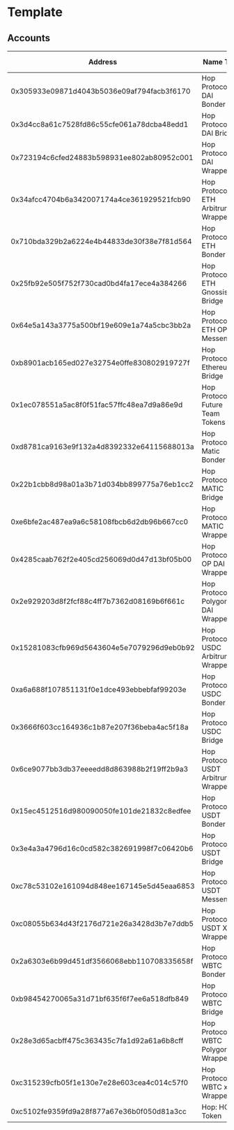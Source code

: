# Template

## Accounts

| Address                                    | Name Tag                            | Balance               | Txn Count |
| ------------------------------------------ | ----------------------------------- | --------------------- | --------- |
| 0x305933e09871d4043b5036e09af794facb3f6170 | Hop Protocol: DAI Bonder            | 0.00060143 Ether      | 4,904     |
| 0x3d4cc8a61c7528fd86c55cfe061a78dcba48edd1 | Hop Protocol: DAI Bridge            | 0.1 Ether             | 11,143    |
| 0x723194c6cfed24883b598931ee802ab80952c001 | Hop Protocol: DAI Wrapper           | 0 Ether               | 1         |
| 0x34afcc4704b6a342007174a4ce361929521fcb90 | Hop Protocol: ETH Arbitrum Wrapper  | 1.8602629 Ether       | 6         |
| 0x710bda329b2a6224e4b44833de30f38e7f81d564 | Hop Protocol: ETH Bonder            | 55.10044847 Ether     | 212,664   |
| 0x25fb92e505f752f730cad0bd4fa17ece4a384266 | Hop Protocol: ETH Gnossis Bridge    | 0 Ether               | 1         |
| 0x64e5a143a3775a500bf19e609e1a74a5cbc3bb2a | Hop Protocol: ETH OP Messenger      | 0 Ether               | 4         |
| 0xb8901acb165ed027e32754e0ffe830802919727f | Hop Protocol: Ethereum Bridge       | 14,659.06738148 Ether | 467,895   |
| 0x1ec078551a5ac8f0f51fac57ffc48ea7d9a86e9d | Hop Protocol: Future Team Tokens    | 0.26 Ether            | 322       |
| 0xd8781ca9163e9f132a4d8392332e64115688013a | Hop Protocol: Matic Bonder          | 3.22272567 Ether      | 6,956     |
| 0x22b1cbb8d98a01a3b71d034bb899775a76eb1cc2 | Hop Protocol: MATIC Bridge          | 0 Ether               | 14,023    |
| 0xe6bfe2ac487ea9a6c58108fbcb6d2db96b667cc0 | Hop Protocol: MATIC Wrapper         | 0 Ether               | 23        |
| 0x4285caab762f2e405cd256069d0d47d13bf05b00 | Hop Protocol: OP DAI Wrapper        | 0 Ether               | 4         |
| 0x2e929203d8f2fcf88c4ff7b7362d08169b6f661c | Hop Protocol: Polygon DAI Wrapper   | 0 Ether               | 66        |
| 0x15281083cfb969d5643604e5e7079296d9eb0b92 | Hop Protocol: USDC Arbitrum Wrapper | 0.61253065 Ether      | 4         |
| 0xa6a688f107851131f0e1dce493ebbebfaf99203e | Hop Protocol: USDC Bonder           | 16.43220909 Ether     | 47,499    |
| 0x3666f603cc164936c1b87e207f36beba4ac5f18a | Hop Protocol: USDC Bridge           | 0 Ether               | 68,210    |
| 0x6ce9077bb3db37eeeedd8d863988b2f19ff2b9a3 | Hop Protocol: USDT Arbitrum Wrapper | 0.21935648 Ether      | 3         |
| 0x15ec4512516d980090050fe101de21832c8edfee | Hop Protocol: USDT Bonder           | 3.4849434 Ether       | 9,633     |
| 0x3e4a3a4796d16c0cd582c382691998f7c06420b6 | Hop Protocol: USDT Bridge           | 0 Ether               | 17,656    |
| 0xc78c53102e161094d848ee167145e5d45eaa6853 | Hop Protocol: USDT Messenger        | 0 Ether               | 3         |
| 0xc08055b634d43f2176d721e26a3428d3b7e7ddb5 | Hop Protocol: USDT XDai Wrapper     | 0 Ether               | 1         |
| 0x2a6303e6b99d451df3566068ebb110708335658f | Hop Protocol: WBTC Bonder           | 1.58140031 Ether      | 1,709     |
| 0xb98454270065a31d71bf635f6f7ee6a518dfb849 | Hop Protocol: WBTC Bridge           | 0 Ether               | 21        |
| 0x28e3d65acbff475c363435c7fa1d92a61a6b8cff | Hop Protocol: WBTC Polygon Wrapper  | 0 Ether               | 3         |
| 0xc315239cfb05f1e130e7e28e603cea4c014c57f0 | Hop Protocol: WBTC xDai Wrapper     | 0 Ether               | 7         |
| 0xc5102fe9359fd9a28f877a67e36b0f050d81a3cc | Hop: HOP Token                      | 0 Ether               | 53,949    |
